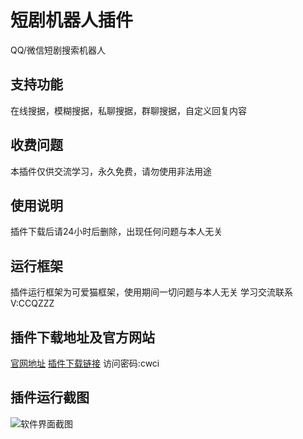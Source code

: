 # 短剧机器人插件
QQ/微信短剧搜索机器人
## 支持功能
在线搜据，模糊搜据，私聊搜据，群聊搜据，自定义回复内容
## 收费问题
本插件仅供交流学习，永久免费，请勿使用非法用途
## 使用说明
插件下载后请24小时后删除，出现任何问题与本人无关
## 运行框架
插件运行框架为可爱猫框架，使用期间一切问题与本人无关
学习交流联系V:CCQZZZ
## 插件下载地址及官方网站
[官网地址](https://uuxiao.cn)
[插件下载链接](https://pan.xunlei.com/s/VNsm1qe_P9dWgr2owSrnySsAA1?pwd=cwci#)
访问密码:cwci

## 插件运行截图
![软件界面截图]([1710237811822.png](https://taiyi.uuxiao.cn/1710900336893.png)https://taiyi.uuxiao.cn/1710900336893.png)

